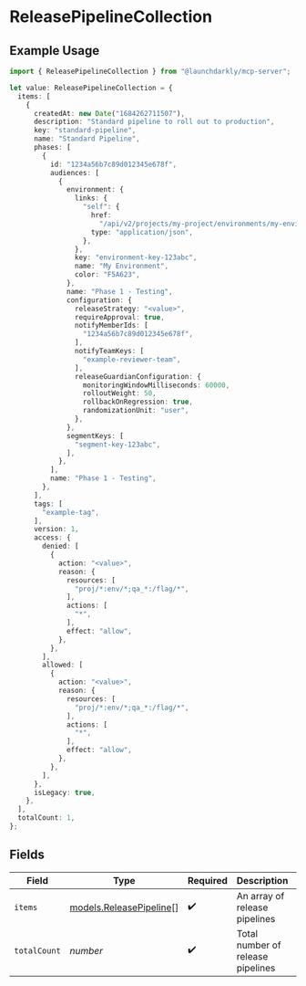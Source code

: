 # ReleasePipelineCollection

## Example Usage

```typescript
import { ReleasePipelineCollection } from "@launchdarkly/mcp-server";

let value: ReleasePipelineCollection = {
  items: [
    {
      createdAt: new Date("1684262711507"),
      description: "Standard pipeline to roll out to production",
      key: "standard-pipeline",
      name: "Standard Pipeline",
      phases: [
        {
          id: "1234a56b7c89d012345e678f",
          audiences: [
            {
              environment: {
                links: {
                  "self": {
                    href:
                      "/api/v2/projects/my-project/environments/my-environment",
                    type: "application/json",
                  },
                },
                key: "environment-key-123abc",
                name: "My Environment",
                color: "F5A623",
              },
              name: "Phase 1 - Testing",
              configuration: {
                releaseStrategy: "<value>",
                requireApproval: true,
                notifyMemberIds: [
                  "1234a56b7c89d012345e678f",
                ],
                notifyTeamKeys: [
                  "example-reviewer-team",
                ],
                releaseGuardianConfiguration: {
                  monitoringWindowMilliseconds: 60000,
                  rolloutWeight: 50,
                  rollbackOnRegression: true,
                  randomizationUnit: "user",
                },
              },
              segmentKeys: [
                "segment-key-123abc",
              ],
            },
          ],
          name: "Phase 1 - Testing",
        },
      ],
      tags: [
        "example-tag",
      ],
      version: 1,
      access: {
        denied: [
          {
            action: "<value>",
            reason: {
              resources: [
                "proj/*:env/*;qa_*:/flag/*",
              ],
              actions: [
                "*",
              ],
              effect: "allow",
            },
          },
        ],
        allowed: [
          {
            action: "<value>",
            reason: {
              resources: [
                "proj/*:env/*;qa_*:/flag/*",
              ],
              actions: [
                "*",
              ],
              effect: "allow",
            },
          },
        ],
      },
      isLegacy: true,
    },
  ],
  totalCount: 1,
};
```

## Fields

| Field                                                    | Type                                                     | Required                                                 | Description                                              | Example                                                  |
| -------------------------------------------------------- | -------------------------------------------------------- | -------------------------------------------------------- | -------------------------------------------------------- | -------------------------------------------------------- |
| `items`                                                  | [models.ReleasePipeline](../models/releasepipeline.md)[] | :heavy_check_mark:                                       | An array of release pipelines                            |                                                          |
| `totalCount`                                             | *number*                                                 | :heavy_check_mark:                                       | Total number of release pipelines                        | 1                                                        |